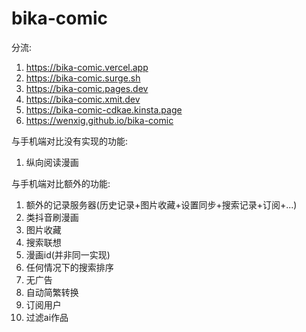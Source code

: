 # bika-comic

分流:
1. <https://bika-comic.vercel.app>
2. <https://bika-comic.surge.sh>
3. <https://bika-comic.pages.dev>
4. <https://bika-comic.xmit.dev>
5. <https://bika-comic-cdkae.kinsta.page>
6. <https://wenxig.github.io/bika-comic>

与手机端对比没有实现的功能:
1. 纵向阅读漫画

与手机端对比额外的功能:
1. 额外的记录服务器(历史记录+图片收藏+设置同步+搜索记录+订阅+...)
2. 类抖音刷漫画
3. 图片收藏
4. 搜索联想
5. 漫画id(并非同一实现)
6. 任何情况下的搜索排序
7. 无广告
8. 自动简繁转换
9. 订阅用户
10. 过滤ai作品
